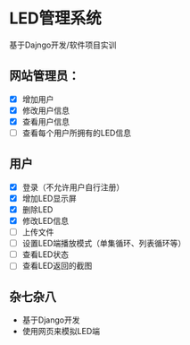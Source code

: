 # LED管理系统
基于Dajngo开发/软件项目实训

## 网站管理员：
- [x] 增加用户
- [x] 修改用户信息
- [x] 查看用户信息
- [ ] 查看每个用户所拥有的LED信息

## 用户
- [x] 登录（不允许用户自行注册）
- [x] 增加LED显示屏
- [x] 删除LED 
- [x] 修改LED信息
- [ ] 上传文件
- [ ] 设置LED端播放模式（单集循环、列表循环等）
- [ ] 查看LED状态
- [ ] 查看LED返回的截图

## 杂七杂八
- 基于Django开发
- 使用网页来模拟LED端
